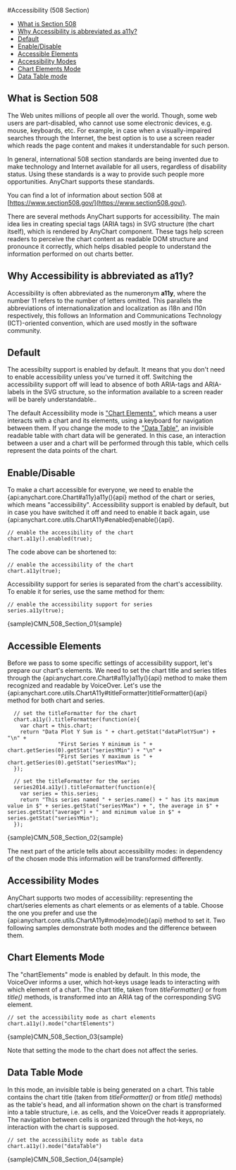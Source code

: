 #Accessibility (508 Section)

* [What is Section 508](#what_is_section_508)
* [Why Accessibility is abbreviated as a11y?](#why_accessibility_abbreviated_a11y)
* [Default](#default)
* [Enable/Disable](#enable/disable)
* [Accessible Elements](#accessible_elements)
* [Accessibility Modes](#accessibility_modes)
* [Chart Elements Mode](#chart_elements_mode)
* [Data Table mode](#data_table_mode)

## What is Section 508

The Web unites millions of people all over the world. Though, some web users are part-disabled, who cannot use some electronic devices, e.g. mouse, keyboards, etc. For example, in case when a visually-impaired searches through the Internet, the best option is to use a screen reader which reads the page content and makes it understandable for such person.

In general, international 508 section standards are being invented due to make technology and Internet available for all users, regardless of disability status. Using these standards is a way to provide such people more opportunities. AnyChart supports these standards.

You can find a lot of information about section 508 at [https://www.section508.gov/](https://www.section508.gov/).

There are several methods AnyChart supports for accessibility. The main idea lies in creating special tags (ARIA tags) in SVG structure (the chart itself), which is rendered by AnyChart component. These tags help screen readers to perceive the chart content as readable DOM structure and pronounce it correctly, which helps disabled people to understand the information performed on out charts better. 

<a name="why_accessibility_abbreviated_a11y"></a>
## Why Accessibility is abbreviated as a11y?

Accessibility is often abbreviated as the numeronym **a11y**, where the number 11 refers to the number of letters omitted. This parallels the abbreviations of internationalization and localization as i18n and l10n respectively, this follows an Information and Communications Technology (ICT)-oriented convention, which are used mostly in the software community.

## Default

The acessibilty support is enabled by default. It means that you don't need to enable accessibility unless you've turned it off. Switching the accessibility support off will lead to absence of both ARIA-tags and ARIA-labels in the SVG structure, so the information available to a screen reader will be barely understandable..

The default Accessibility mode is ["Chart Elements"](chart_elements_mode), which means a user interacts with a chart and its elements, using a keyboard for navigation between them. If you change the mode to the ["Data Table"](data_table_mode), an invisible readable table with chart data will be generated. In this case, an interaction between a user and a chart will be performed through this table, which cells represent the data points of the chart.

## Enable/Disable

To make a chart accessible for everyone, we need to enable the {api:anychart.core.Chart#a11y}a11y(){api} method of the chart or series, which means "accessibility". Accessibility support is enabled by default, but in case you have switched it off and need to enable it back again, use {api:anychart.core.utils.ChartA11y#enabled}enable(){api}.

```
// enable the accessibility of the chart
chart.a11y().enabled(true);
```

The code above can be shortened to:

```
// enable the accessibility of the chart
chart.a11y(true);
```
Accessibility support for series is separated from the chart's accessibility. To enable it for series, use the same method for them:

```
// enable the accessibility support for series
series.a11y(true);
```

{sample}CMN\_508\_Section\_01{sample}

## Accessible Elements

Before we pass to some specific settings of accessibility support, let's prepare our chart's elements. We need to set the chart title and series titles through the {api:anychart.core.Chart#a11y}a11y(){api} method to make them recognized and readable by VoiceOver. Let's use the {api:anychart.core.utils.ChartA11y#titleFormatter}titleFormatter(){api} method for both chart and series.

```
  // set the titleFormatter for the chart
  chart.a11y().titleFormatter(function(e){
    var chart = this.chart;
    return "Data Plot Y Sum is " + chart.getStat("dataPlotYSum") + "\n" +
                "First Series Y minimum is " + chart.getSeries(0).getStat("seriesYMin") + "\n" +
                "First Series Y maximum is " + chart.getSeries(0).getStat("seriesYMax");
  });

  // set the titleFormatter for the series
  series2014.a11y().titleFormatter(function(e){
    var series = this.series;
    return "This series named " + series.name() + " has its maximum value in $" + series.getStat("seriesYMax") + ", the average in $" +  series.getStat("average") + " and minimum value in $" + series.getStat("seriesYMin");
  });
```

{sample}CMN\_508\_Section\_02{sample}

The next part of the article tells about accessibility modes: in dependency of the chosen mode this information will be transformed differently.

## Accessibility Modes

AnyChart supports two modes of accessibility: representing the chart/series elements as chart elements or as elements of a table. Choose the one you prefer and use the {api:anychart.core.utils.ChartA11y#mode}mode(){api} method to set it. Two following samples demonstrate both modes and the difference between them.

## Chart Elements Mode

The "chartElements" mode is enabled by default. In this mode, the VoiceOver informs a user, which hot-keys usage leads to interacting with which element of a chart. The chart title, taken from *titleFormatter()* or from *title()* methods, is transformed into an ARIA tag of the corresponding SVG element.

```
// set the accessibility mode as chart elements
chart.a11y().mode("chartElements")
```

{sample}CMN\_508\_Section\_03{sample}

Note that setting the mode to the chart does not affect the series.

## Data Table Mode

In this mode, an invisible table is being generated on a chart. This table contains the chart title (taken from *titleFormatter()* or from *title()* methods) as the table's head, and all information shown on the chart is transformed into a table structure, i.e. as cells, and the VoiceOver reads it appropriately. The navigation between cells is organized through the hot-keys, no interaction with the chart is supposed. 

```
// set the accessibility mode as table data
chart.a11y().mode("dataTable")
```

{sample}CMN\_508\_Section\_04{sample}